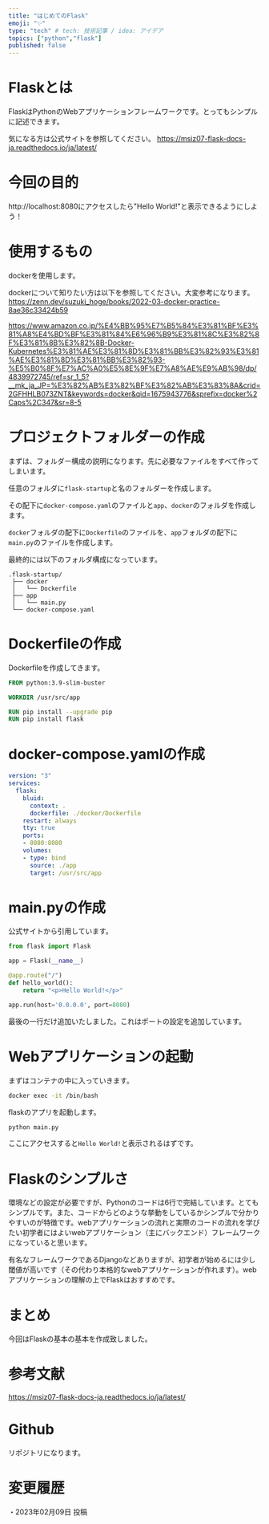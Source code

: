 ```yaml
---
title: "はじめてのFlask"
emoji: "✨"
type: "tech" # tech: 技術記事 / idea: アイデア
topics: ["python","flask"]
published: false
---
```


# Flaskとは

FlaskはPythonのWebアプリケーションフレームワークです。とってもシンプルに記述できます。

気になる方は公式サイトを参照してください。
https://msiz07-flask-docs-ja.readthedocs.io/ja/latest/

# 今回の目的

http://localhost:8080にアクセスしたら"Hello World!"と表示できるようにしよう！

# 使用するもの

dockerを使用します。

dockerについて知りたい方は以下を参照してください。大変参考になります。
https://zenn.dev/suzuki_hoge/books/2022-03-docker-practice-8ae36c33424b59

https://www.amazon.co.jp/%E4%BB%95%E7%B5%84%E3%81%BF%E3%81%A8%E4%BD%BF%E3%81%84%E6%96%B9%E3%81%8C%E3%82%8F%E3%81%8B%E3%82%8B-Docker-Kubernetes%E3%81%AE%E3%81%8D%E3%81%BB%E3%82%93%E3%81%AE%E3%81%8D%E3%81%BB%E3%82%93-%E5%B0%8F%E7%AC%A0%E5%8E%9F%E7%A8%AE%E9%AB%98/dp/4839972745/ref=sr_1_5?__mk_ja_JP=%E3%82%AB%E3%82%BF%E3%82%AB%E3%83%8A&crid=2GFHHLB073ZNT&keywords=docker&qid=1675943776&sprefix=docker%2Caps%2C347&sr=8-5

# プロジェクトフォルダーの作成

まずは、フォルダー構成の説明になります。先に必要なファイルをすべて作ってしまいます。

任意のフォルダに`flask-startup`と名のフォルダーを作成します。

その配下に`docker-compose.yaml`のファイルと`app`、`docker`のフォルダを作成します。

`docker`フォルダの配下に`Dockerfile`のファイルを、`app`フォルダの配下に`main.py`のファイルを作成します。

最終的には以下のフォルダ構成になっています。

```
.flask-startup/
 ├── docker
 │   └── Dockerfile
 ├── app
 │   └── main.py
 └── docker-compose.yaml
```

# Dockerfileの作成

Dockerfileを作成してきます。

```dockerfile
FROM python:3.9-slim-buster

WORKDIR /usr/src/app

RUN pip install --upgrade pip
RUN pip install flask
```

# docker-compose.yamlの作成

```yaml
version: "3"
services:
  flask:
    bluid:
      context: .
      dockerfile: ./docker/Dockerfile
    restart: always
    tty: true
    ports:
    - 8080:8080
    volumes:
    - type: bind
      source: ./app
      target: /usr/src/app
```

# main.pyの作成

公式サイトから引用しています。

```py
from flask import Flask

app = Flask(__name__)

@app.route("/")
def hello_world():
    return "<p>Hello World!</p>"

app.run(host='0.0.0.0', port=8080)
```

最後の一行だけ追加いたしました。これはポートの設定を追加しています。

# Webアプリケーションの起動

まずはコンテナの中に入っていきます。
```sh
docker exec -it /bin/bash
```

flaskのアプリを起動します。
```sh
python main.py
```

ここにアクセスすると`Hello World!`と表示されるはずです。

# Flaskのシンプルさ
環境などの設定が必要ですが、Pythonのコードは6行で完結しています。とてもシンプルです。また、コードからどのような挙動をしているかシンプルで分かりやすいのが特徴です。webアプリケーションの流れと実際のコードの流れを学びたい初学者にはよいwebアプリケーション（主にバックエンド）フレームワークになっていると思います。

有名なフレームワークであるDjangoなどありますが、初学者が始めるには少し閾値が高いです（その代わり本格的なwebアプリケーションが作れます）。webアプリケーションの理解の上でFlaskはおすすめです。


# まとめ

今回はFlaskの基本の基本を作成致しました。

# 参考文献
https://msiz07-flask-docs-ja.readthedocs.io/ja/latest/

# Github

リポジトリになります。

# 変更履歴
・2023年02月09日 投稿